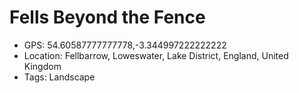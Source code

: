 # Fells Beyond the Fence

- GPS: 54.60587777777778,-3.344997222222222
- Location: Fellbarrow, Loweswater, Lake District, England, United Kingdom
- Tags: Landscape
